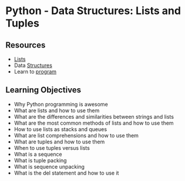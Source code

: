 # Python - Data Structures: Lists and Tuples

## Resources

* [Lists](https://docs.python.org/3/tutorial/introduction.html#lists)
* Data [Structures](https://docs.python.org/3/tutorial/datastructures.html)
* Learn to [program](https://www.youtube.com/watch?v=A1HUzrvS-Pw)

## Learning Objectives

-	Why Python programming is awesome
-	What are lists and how to use them
-	What are the differences and similarities between strings and lists
-	What are the most common methods of lists and how to use them
-	How to use lists as stacks and queues
-	What are list comprehensions and how to use them
-	What are tuples and how to use them
-	When to use tuples versus lists
-	What is a sequence
-	What is tuple packing
-	What is sequence unpacking
-	What is the del statement and how to use it
